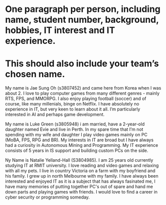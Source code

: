 # One paragraph per person, including name, student number, background, hobbies, IT interest and IT experience. 
# This should also include your team’s chosen name.

My name is Jae Sung Oh (s3807452) and came here from Korea when I was about 2. 
I love to play computer games from many different genres - mainly RTS, FPS, and MMORPG.
I also enjoy playing football (soccer) and of course, like many millenials, binge on Netflix. 
I have absolutely no experience in IT, but very keen to learn about it all. 
I’m particularly interested in AI and perhaps game development. 

My name is Luke Green (s3805948) i am married, have a 2-year-old daughter named Evie and live in Perth. 
In my spare time that I’m not spending with my wife and daughter I play video games mainly on PC (MoBA, FPS, RPG and BR).
My interests in IT are broad but I have always had a curiosity in Autonomous Mining and Programming. 
My IT experience consists of 5 years in IS support and building custom PCs on the side.

Ny Name is Natalie Yelland-Hall (S3804985). I am 25 years old currently studying IT at RMIT university. I love reading and video games and
relaxing with all my pets. I live in country Victoria on a farm with my boyfriend and his family. I grew up in north Melbourne with my 
family. I have always been interested and enjoyed IT as it is a subject that has always fasinated me, I have many memories of putting 
together PC's out of spare and hand me down parts and playing games with friends. I would love to find a career in cyber security or
programming someday.

